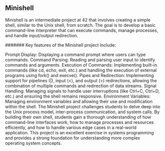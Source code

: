 ## Minishell
Minishell is an intermediate project at 42 that involves creating a simple shell, similar to the Unix shell, from scratch. The goal is to develop a basic command-line interpreter that can execute commands, manage processes, and handle input/output redirection.

####### Key features of the Minishell project include:

Prompt Display: Displaying a command prompt where users can type commands.
Command Parsing: Reading and parsing user input to identify commands and arguments.
Execution of Commands: Implementing built-in commands (like cd, echo, exit, etc.) and handling the execution of external programs using fork() and execve().
Pipes and Redirection: Implementing support for pipelines (|), input (<), and output (>) redirections, allowing the combination of multiple commands and redirection of data streams.
Signal Handling: Managing signals to handle user interruptions (like Ctrl+C, Ctrl+D, etc.) and ensuring the shell remains responsive.
Environment Variables: Managing environment variables and allowing their use and modification within the shell.
The Minishell project challenges students to delve deep into the Unix process model, inter-process communication, and system calls. By building their own shell, students gain a thorough understanding of how command-line interfaces work, how to manage processes and resources efficiently, and how to handle various edge cases in a real-world application. This project is an excellent exercise in systems programming and provides a strong foundation for understanding more complex operating system concepts.
